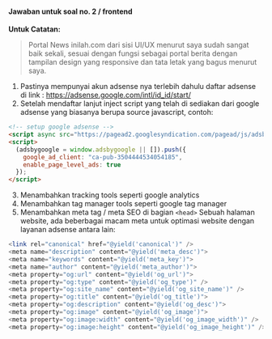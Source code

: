 #### Jawaban untuk soal no. 2 / frontend
**Untuk Catatan:**
>Portal News inilah.com dari sisi UI/UX menurut saya sudah sangat baik sekali, sesuai dengan fungsi sebagai portal berita dengan tampilan design yang responsive dan tata letak yang bagus menurut saya.

1. Pastinya mempunyai akun adsense nya terlebih dahulu daftar adsense di link : https://adsense.google.com/intl/id_id/start/
2. Setelah mendaftar lanjut inject script yang telah di sediakan dari google adsense yang biasanya berupa source javascript, contoh: 

```html
<!-- setup google adsense -->
<script async src="https://pagead2.googlesyndication.com/pagead/js/adsbygoogle.js"></script>
<script>
  (adsbygoogle = window.adsbygoogle || []).push({
    google_ad_client: "ca-pub-3504444534054185",
    enable_page_level_ads: true
  });
</script>
```

3. Menambahkan tracking tools seperti google analytics
4. Menambahkan tag manager tools seperti google tag manager
5. Menambahkan meta tag / meta SEO di bagian ```<head>``` Sebuah halaman website, ada beberbagai macam meta untuk optimasi website dengan layanan adsense antara lain: 

```php
<link rel="canonical" href="@yield('canonical')" />
<meta name="description" content="@yield('meta_desc')">
<meta name="keywords" content="@yield('meta_key')">
<meta name="author" content="@yield('meta_author')">
<meta property="og:url" content="@yield('og_url')">
<meta property="og:type" content="@yield('og_type')" />
<meta property="og:site_name" content="@yield('og_site_name')" />
<meta property="og:title" content="@yield('og_title')">
<meta property="og:description" content="@yield('og_desc')">
<meta property="og:image" content="@yield('og_image')">
<meta property="og:image:width" content="@yield('og_image_width')" />
<meta property="og:image:height" content="@yield('og_image_height')" />
```
